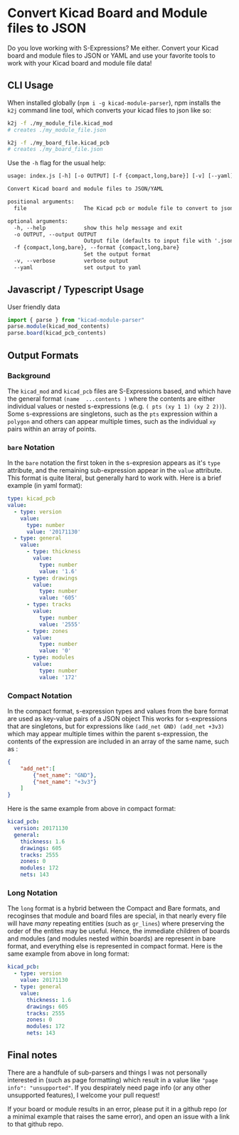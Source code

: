 # Convert Kicad Board and Module files to JSON

Do you love working with S-Expressions? Me either. Convert your Kicad board
and module files to JSON or YAML and use your favorite tools to work with
your Kicad board and module file data!

## CLI Usage

When installed globally (`npm i -g kicad-module-parser`), npm installs the
`k2j` command line tool, which converts your kicad files to json like so:

```sh
k2j -f ./my_module_file.kicad_mod
# creates ./my_module_file.json

k2j -f ./my_board_file.kicad_pcb
# creates ./my_board_file.json
```

Use the `-h` flag for the usual help:

```txt
usage: index.js [-h] [-o OUTPUT] [-f {compact,long,bare}] [-v] [--yaml] file

Convert Kicad board and module files to JSON/YAML

positional arguments:
  file                  The Kicad pcb or module file to convert to json

optional arguments:
  -h, --help            show this help message and exit
  -o OUTPUT, --output OUTPUT
                        Output file (defaults to input file with '.json' or '.yaml' extension)
  -f {compact,long,bare}, --format {compact,long,bare}
                        Set the output format
  -v, --verbose         verbose output
  --yaml                set output to yaml
```

## Javascript / Typescript Usage

User friendly data

```ts
import { parse } from "kicad-module-parser"
parse.module(kicad_mod_contents)
parse.board(kicad_pcb_contents)
```

## Output Formats

### Background

The `kicad_mod` and `kicad_pcb` files are S-Expressions based, and which have
the general format `(name  ...contents )` where the contents are either
individual values or nested s-expressions (e.g. `( pts (xy 1 1) (xy 2 2))`).
Some s-expressions are singletons, such as the `pts` expression within a
`polygon` and others can appear multiple times, such as the individual `xy`
pairs within an array of points.

### `bare` Notation

In the `bare` notation the first token in the s-expresion appears as it's `type`
attribute, and the remaining sub-expression appear in the `value` attribute.
This format is quite literal, but generally hard to work with.  Here is a brief
example (in yaml format):

```yaml
type: kicad_pcb
value:
  - type: version
    value:
      type: number
      value: '20171130'
  - type: general
    value:
      - type: thickness
        value:
          type: number
          value: '1.6'
      - type: drawings
        value:
          type: number
          value: '605'
      - type: tracks
        value:
          type: number
          value: '2555'
      - type: zones
        value:
          type: number
          value: '0'
      - type: modules
        value:
          type: number
          value: '172'
```

### Compact Notation

In the compact format, s-expression types and values from the bare format are
used as key-value pairs of a JSON object This works for s-expressions that are
singletons, but for expressions like `(add_net GND) (add_net +3v3)` which may
appear multiple times within the parent s-expression, the contents of the
expression are included in an array of the same name, such as :

```json
{
    "add_net":[
        {"net_name": "GND"},
        {"net_name": "+3v3"}
    ]
}
```

Here is the same example from above in compact format:

```yaml
kicad_pcb:
  version: 20171130
  general:
    thickness: 1.6
    drawings: 605
    tracks: 2555
    zones: 0
    modules: 172
    nets: 143
```

### Long Notation

The `long` format is a hybrid between the Compact and Bare formats, and
recoginses that module and board files are special, in that nearly every file
will have *many* repeating entities (such as `gr_lines`) where preserving the
order of the entites may be useful.  Hence, the immediate children of boards and
modules (and modules nested within boards) are represent in bare format, and
everything else is represented in compact format. Here is the same example from
above in long format:

```yaml
kicad_pcb:
  - type: version
    value: 20171130
  - type: general
    value:
      thickness: 1.6
      drawings: 605
      tracks: 2555
      zones: 0
      modules: 172
      nets: 143
```

## Final notes

There are a handfule of sub-parsers and things I was not personally
interested in (such as page formatting) which result in a value like
`"page info": "unsupported"`. If you despirately need page info (or any other
unsupported features), I welcome your pull request!

If your board or module results in an error, please put it in a github repo (or
a minimal example that raises the same error), and open an issue with a link to
that github repo.
